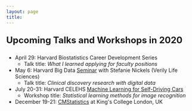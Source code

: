 ```yaml
---
layout: page
title: 
---
```




<p style="font-size:18pt;"><b>Upcoming Talks and Workshops in 2020</b></p> 

* April 29: Harvard Biostatistics Career Development Series 
  * Talk title: *What I learned applying for faculty positions*
* May 6: Harvard Big Data [Seminar](https://twitter.com/HarvardBigData/status/1235246030414807040/photo/1) with Stefanie Nickels (Verily Life Sciences)
  * Talk title: *Clinical discovery research with digital data*
* July 20-31: Harvard CELEHS [Machine Learning for Self-Driving Cars](https://www.hsph.harvard.edu/biostatistics/machine-learning-for-self-driving-cars/)
  * Workshop title: *Statistical learning methods for image recognition*
* December 19-21: [CMStatistics](http://cmstatistics.org/CMStatistics2020/) at King's College London, UK


